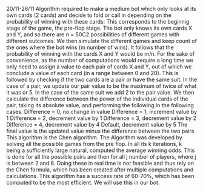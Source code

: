 20/11-26/11
Algorithm required to make a medium bot which only looks at its own cards (2 cards) and decide to fold or call in depending on the 
probability of winning with these cards:
This corresponds to the beginnig stage of the game, the pre-flop stage.
The bot only knows its own cards X and Y, and so there are n = 50C2 possibilities of different games with different outcomes. 
We then simulate the different games and keep count of the ones where the bot wins (m number of wins). 
It follows that the probability of winning with the cards X and Y would be m/n. 
For the sake of convenience, as the number of computations would require a long time we only need to assign a value to each pair of cards
X and Y, out of which we conclude a value of each card (in a range between 0 and 20). This is followed by checking if the two cards are 
a pair or have the same suit. In the case of a pair,  we update our pair value to be the maximum of  twice of what it was or 5. In the 
case of the same suit we add 2 to the pair value. We then calculate the difference between the power of the individual cards of the pair,
taking its absolute value, and performing the following in the following cases. 
Difference = 0, no change in value
Difference = 1, increment value by 1
Difference = 2, decrement value by 1
Difference = 3, decrement value by 2
Difference = 4, decrement value by 4
Default, decrement value by 5
The final value is the updated value minus the difference between the two pairs
This algorithm is the Chen algorithm. The Algorithm was developed by solving all the possible games from the pre flop. In all its k 
iterations, k being a sufficiently large natural, computed the average winning odds. This is done for all the possible pairs and then for
all j number of players, where j is between 2 and 8. Doing these in real time is not feasible and thus rely on the Chen formula, which 
has been created after multiple computations and calculations. This algorithm has a success rate of 60-70%, which has been computed to 
be the most efficient. We will use this in our bot.
